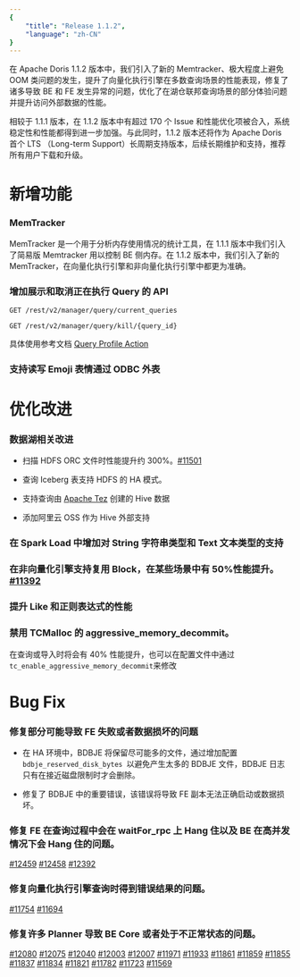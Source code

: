 ```yaml
---
{
    "title": "Release 1.1.2",
    "language": "zh-CN"
}
---
```


在 Apache Doris 1.1.2 版本中，我们引入了新的 Memtracker、极大程度上避免 OOM 类问题的发生，提升了向量化执行引擎在多数查询场景的性能表现，修复了诸多导致 BE 和 FE 发生异常的问题，优化了在湖仓联邦查询场景的部分体验问题并提升访问外部数据的性能。

相较于 1.1.1 版本，在 1.1.2 版本中有超过 170 个 Issue 和性能优化项被合入，系统稳定性和性能都得到进一步加强。与此同时，1.1.2 版本还将作为 Apache Doris 首个 LTS （Long-term Support）长周期支持版本，后续长期维护和支持，推荐所有用户下载和升级。

# 新增功能

### MemTracker

MemTracker 是一个用于分析内存使用情况的统计工具，在 1.1.1 版本中我们引入了简易版 Memtracker 用以控制 BE 侧内存。在 1.1.2 版本中，我们引入了新的 MemTracker，在向量化执行引擎和非向量化执行引擎中都更为准确。

### 增加展示和取消正在执行 Query 的 API

`GET /rest/v2/manager/query/current_queries`

`GET /rest/v2/manager/query/kill/{query_id}`

具体使用参考文档 [Query Profile Action](https://doris.apache.org/zh-CN/docs/dev/admin-manual/http-actions/fe/manager/query-profile-action?_highlight=current&_highlight=query#request)

### 支持读写 Emoji 表情通过 ODBC 外表


# 优化改进

### 数据湖相关改进

- 扫描 HDFS ORC 文件时性能提升约 300%。[#11501](https://github.com/apache/doris/pull/11501)

- 查询 Iceberg 表支持 HDFS 的 HA 模式。

- 支持查询由 [Apache Tez](https://tez.apache.org/) 创建的 Hive 数据

- 添加阿里云 OSS 作为 Hive 外部支持

### 在 Spark Load 中增加对 String 字符串类型和 Text 文本类型的支持


### 在非向量化引擎支持复用 Block，在某些场景中有 50%性能提升。[#11392](https://github.com/apache/doris/pull/11392)

### 提升 Like 和正则表达式的性能

### 禁用 TCMalloc 的 aggressive_memory_decommit。

在查询或导入时将会有 40% 性能提升，也可以在配置文件中通过 `tc_enable_aggressive_memory_decommit`来修改

# Bug Fix

### 修复部分可能导致 FE 失败或者数据损坏的问题

- 在 HA 环境中，BDBJE 将保留尽可能多的文件，通过增加配置 `bdbje_reserved_disk_bytes `以避免产生太多的 BDBJE 文件，BDBJE 日志只有在接近磁盘限制时才会删除。

- 修复了 BDBJE 中的重要错误，该错误将导致 FE 副本无法正确启动或数据损坏。

### 修复 FE 在查询过程中会在 waitFor_rpc 上 Hang 住以及 BE 在高并发情况下会 Hang 住的问题。

[#12459](https://github.com/apache/doris/pull/12459) [#12458](https://github.com/apache/doris/pull/12458) [#12392](https://github.com/apache/doris/pull/12392)

### 修复向量化执行引擎查询时得到错误结果的问题。

[#11754](https://github.com/apache/doris/pull/11754) [#11694](https://github.com/apache/doris/pull/11694)

### 修复许多 Planner 导致 BE Core 或者处于不正常状态的问题。

[#12080](https://github.com/apache/doris/pull/12080) [#12075](https://github.com/apache/doris/pull/12075) [#12040](https://github.com/apache/doris/pull/12040) [#12003](https://github.com/apache/doris/pull/12003) [#12007](https://github.com/apache/doris/pull/12007) [#11971](https://github.com/apache/doris/pull/11971) [#11933](https://github.com/apache/doris/pull/11933) [#11861](https://github.com/apache/doris/pull/11861) [#11859](https://github.com/apache/doris/pull/11859) [#11855](https://github.com/apache/doris/pull/11855) [#11837](https://github.com/apache/doris/pull/11837) [#11834](https://github.com/apache/doris/pull/11834) [#11821](https://github.com/apache/doris/pull/11821) [#11782](https://github.com/apache/doris/pull/11782) [#11723](https://github.com/apache/doris/pull/11723) [#11569](https://github.com/apache/doris/pull/11569)

